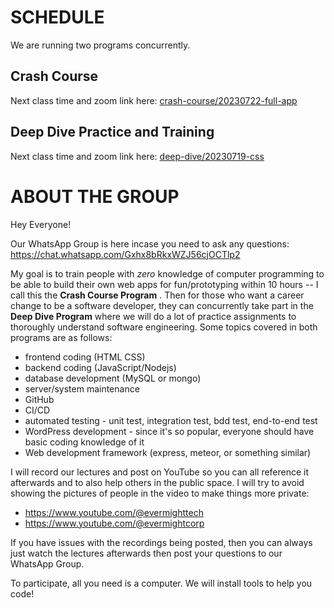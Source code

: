 # SCHEDULE

We are running two programs concurrently.

## Crash Course

Next class time and zoom link here: [crash-course/20230722-full-app](crash-course/20230722-full-app)

## Deep Dive Practice and Training

Next class time and zoom link here: [deep-dive/20230719-css](deep-dive/20230719-css)

# ABOUT THE GROUP
Hey Everyone! 

Our WhatsApp Group is here incase you need to ask any questions: https://chat.whatsapp.com/Gxhx8bRkxWZJ56cjOCTlp2

My goal is to train people with *zero* knowledge of computer programming to be able to build their own web apps for fun/prototyping within 10 hours -- I call this the **Crash Course Program** .  Then for those who want a career change to be a software developer, they can concurrently take part in the **Deep Dive Program** where we will do a lot of practice assignments to thoroughly understand software engineering.  Some topics covered in both programs are as follows:

- frontend coding (HTML CSS)
- backend coding (JavaScript/Nodejs)
- database development (MySQL or mongo)
- server/system maintenance
- GitHub
- CI/CD
- automated testing - unit test, integration test, bdd test, end-to-end test
- WordPress development - since it's so popular, everyone should have basic coding knowledge of it
- Web development framework (express, meteor, or something similar)

I will record our lectures and post on YouTube so you can all reference it afterwards and to also help others in the public space.  I will try to avoid showing the pictures of people in the video to make things more private:

- https://www.youtube.com/@evermighttech
- https://www.youtube.com/@evermightcorp

If you have issues with the recordings being posted, then you can always just watch the lectures afterwards then post your questions to our WhatsApp Group.

To participate, all you need is a computer.   We will install tools to help you code!
